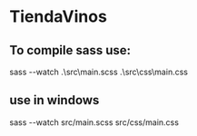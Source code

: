 # TiendaVinos

## To compile sass use: 
  sass --watch .\src\main.scss .\src\css\main.css
  
## use in windows 
  sass --watch src/main.scss src/css/main.css